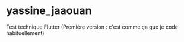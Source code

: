 # yassine_jaaouan
Test technique Flutter (Première version : c'est comme ça que je code habituellement)
